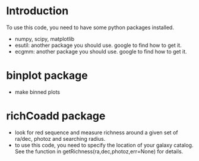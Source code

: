 # Introduction #

To use this code, you need to have some python packages installed.

  * numpy, scipy, matplotlib
  * esutil: another package you should use. google to find how to get it.
  * ecgmm: another package you should use. google to find how to get it.

# binplot package #

  * make binned plots

# richCoadd package #

  * look for red sequence and measure richness around a given set of ra/dec, photoz and searching radius.
  * to use this code, you need to specify the location of your galaxy catalog. See the function in getRichness(ra,dec,photoz,err=None) for details.